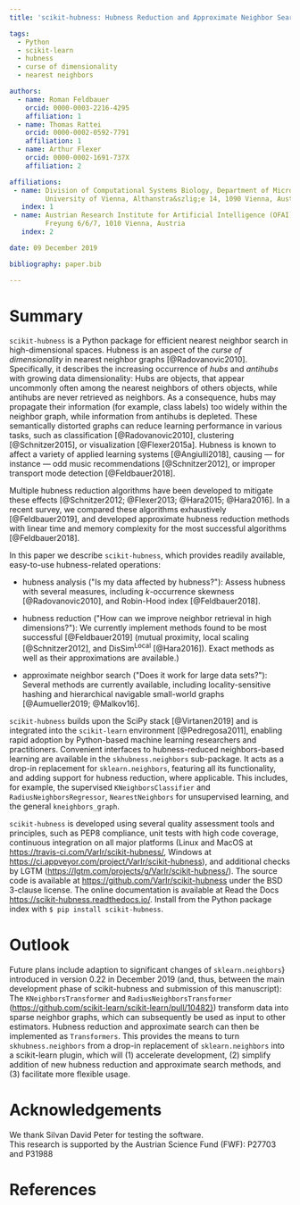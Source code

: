 ```yaml
---
title: 'scikit-hubness: Hubness Reduction and Approximate Neighbor Search'

tags:
  - Python
  - scikit-learn
  - hubness
  - curse of dimensionality
  - nearest neighbors

authors:
  - name: Roman Feldbauer
    orcid: 0000-0003-2216-4295
    affiliation: 1
  - name: Thomas Rattei
    orcid: 0000-0002-0592-7791
    affiliation: 1
  - name: Arthur Flexer
    orcid: 0000-0002-1691-737X
    affiliation: 2

affiliations:
 - name: Division of Computational Systems Biology, Department of Microbiology and Ecosystem Science,
         University of Vienna, Althanstra&szlig;e 14, 1090 Vienna, Austria
   index: 1
 - name: Austrian Research Institute for Artificial Intelligence (OFAI),
         Freyung 6/6/7, 1010 Vienna, Austria
   index: 2

date: 09 December 2019

bibliography: paper.bib

---
```


# Summary

``scikit-hubness`` is a Python package for efficient
nearest neighbor search in high-dimensional spaces.
Hubness is an aspect of the *curse of dimensionality*
in nearest neighbor graphs [@Radovanovic2010].
Specifically, it describes the increasing occurrence of *hubs*
and *antihubs* with growing data dimensionality:
Hubs are objects, that appear uncommonly often among the nearest neighbors
of others objects, while antihubs are never retrieved as neighbors.
As a consequence, hubs may propagate their information (for example, class labels)
too widely within the neighbor graph, while information from antihubs is depleted.
These semantically distorted graphs can reduce learning performance
in various tasks, such as
classification [@Radovanovic2010],
clustering [@Schnitzer2015],
or visualization [@Flexer2015a].
Hubness is known to affect a variety of applied learning systems [@Angiulli2018],
causing  &mdash; for instance  &mdash; odd music recommendations [@Schnitzer2012],
or improper transport mode detection [@Feldbauer2018].

Multiple hubness reduction algorithms have been developed to mitigate these
effects [@Schnitzer2012; @Flexer2013; @Hara2015; @Hara2016].
In a recent survey, we compared these algorithms exhaustively [@Feldbauer2019],
and developed approximate hubness reduction methods with linear time and memory complexity
for the most successful algorithms [@Feldbauer2018].

In this paper we describe ``scikit-hubness``, which
provides readily available, easy-to-use hubness-related operations:
- hubness analysis ("Is my data affected by hubness?"):
Assess hubness with several measures, including
$k$-occurrence skewness [@Radovanovic2010],
and Robin-Hood index [@Feldbauer2018].

- hubness reduction ("How can we improve neighbor retrieval in
high dimensions?"): We currently implement methods found to be
most successful [@Feldbauer2019]
(mutual proximity, local scaling [@Schnitzer2012],
and DisSim<sup>Local</sup> [@Hara2016]).
Exact methods as well as their approximations are available.)

- approximate neighbor search ("Does it work for large data sets?"):
Several methods are currently available, including
locality-sensitive hashing and hierarchical navigable small-world graphs
[@Aumueller2019; @Malkov16].


``scikit-hubness`` builds upon the SciPy stack [@Virtanen2019]
and is integrated into the ``scikit-learn`` environment [@Pedregosa2011],
enabling rapid adoption by Python-based machine learning
researchers and practitioners.
Convenient interfaces to hubness-reduced neighbors-based learning
are available in the ``skhubness.neighbors`` sub-package.
It acts as a drop-in replacement for ``sklearn.neighbors``,
featuring all its functionality, and adding support for hubness reduction,
where applicable. This includes, for example,
the supervised ``KNeighborsClassifier`` and ``RadiusNeighborsRegressor``,
``NearestNeighbors`` for unsupervised learning,
and the general ``kneighbors_graph``.

``scikit-hubness`` is developed using several quality assessment tools and principles,
such as PEP8 compliance, unit tests with high code coverage, continuous integration
on all major platforms
(Linux and MacOS at https://travis-ci.com/VarIr/scikit-hubness/,
Windows at https://ci.appveyor.com/project/VarIr/scikit-hubness),
and additional checks by LGTM (https://lgtm.com/projects/g/VarIr/scikit-hubness/).
The source code is available at https://github.com/VarIr/scikit-hubness
under the BSD 3-clause license.
The online documentation is available at Read the Docs
https://scikit-hubness.readthedocs.io/.
Install from the Python package index
with ``$ pip install scikit-hubness``.

# Outlook

Future plans include adaption to significant changes of ``sklearn.neighbors``}
introduced in version 0.22 in December 2019 (and, thus, between the main development
phase of scikit-hubness and submission of this manuscript):
The ``KNeighborsTransformer`` and ``RadiusNeighborsTransformer``
(https://github.com/scikit-learn/scikit-learn/pull/10482})
transform data into sparse neighbor graphs,
which can subsequently be used as input to other estimators.
Hubness reduction and approximate search can then be implemented as ``Transformers``.
This provides the means to turn ``skhubness.neighbors`` from a drop-in replacement
of ``sklearn.neighbors`` into a scikit-learn plugin,
which will (1) accelerate development, 
(2) simplify addition of new hubness reduction and approximate search methods, and
(3) facilitate more flexible usage.

# Acknowledgements

We thank Silvan David Peter for testing the software.<br>
This research is supported by the Austrian Science Fund (FWF): P27703 and P31988

# References